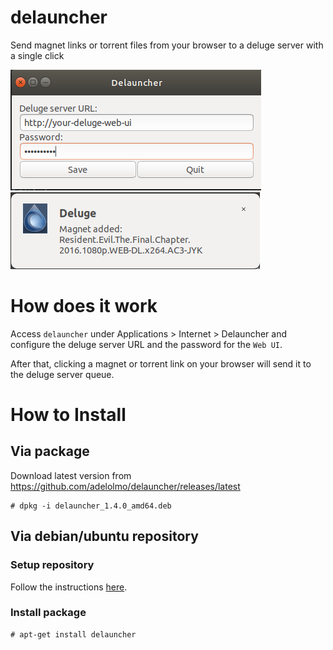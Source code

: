 # delauncher
Send magnet links or torrent files from your browser to a deluge server with a single click

![screenshot](screenshot.png)
![notification](notification.png)

# How does it work

Access `delauncher` under Applications > Internet > Delauncher and configure the deluge server URL and the password for the `Web UI`.

After that, clicking a magnet or torrent link on your browser will send it to the deluge server queue.

# How to Install

## Via package

Download latest version from https://github.com/adelolmo/delauncher/releases/latest

```
# dpkg -i delauncher_1.4.0_amd64.deb
```

## Via debian/ubuntu repository

### Setup repository

Follow the instructions [here](https://adelolmo.github.io).

### Install package
```
# apt-get install delauncher
```
